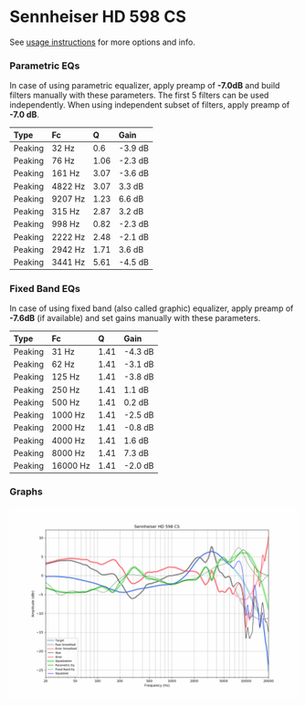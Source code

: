 # Sennheiser HD 598 CS
See [usage instructions](https://github.com/jaakkopasanen/AutoEq#usage) for more options and info.

### Parametric EQs
In case of using parametric equalizer, apply preamp of **-7.0dB** and build filters manually
with these parameters. The first 5 filters can be used independently.
When using independent subset of filters, apply preamp of **-7.0 dB**.

| Type    | Fc      |    Q | Gain    |
|:--------|:--------|:-----|:--------|
| Peaking | 32 Hz   | 0.6  | -3.9 dB |
| Peaking | 76 Hz   | 1.06 | -2.3 dB |
| Peaking | 161 Hz  | 3.07 | -3.6 dB |
| Peaking | 4822 Hz | 3.07 | 3.3 dB  |
| Peaking | 9207 Hz | 1.23 | 6.6 dB  |
| Peaking | 315 Hz  | 2.87 | 3.2 dB  |
| Peaking | 998 Hz  | 0.82 | -2.3 dB |
| Peaking | 2222 Hz | 2.48 | -2.1 dB |
| Peaking | 2942 Hz | 1.71 | 3.6 dB  |
| Peaking | 3441 Hz | 5.61 | -4.5 dB |

### Fixed Band EQs
In case of using fixed band (also called graphic) equalizer, apply preamp of **-7.6dB**
(if available) and set gains manually with these parameters.

| Type    | Fc       |    Q | Gain    |
|:--------|:---------|:-----|:--------|
| Peaking | 31 Hz    | 1.41 | -4.3 dB |
| Peaking | 62 Hz    | 1.41 | -3.1 dB |
| Peaking | 125 Hz   | 1.41 | -3.8 dB |
| Peaking | 250 Hz   | 1.41 | 1.1 dB  |
| Peaking | 500 Hz   | 1.41 | 0.2 dB  |
| Peaking | 1000 Hz  | 1.41 | -2.5 dB |
| Peaking | 2000 Hz  | 1.41 | -0.8 dB |
| Peaking | 4000 Hz  | 1.41 | 1.6 dB  |
| Peaking | 8000 Hz  | 1.41 | 7.3 dB  |
| Peaking | 16000 Hz | 1.41 | -2.0 dB |

### Graphs
![](./Sennheiser%20HD%20598%20CS.png)